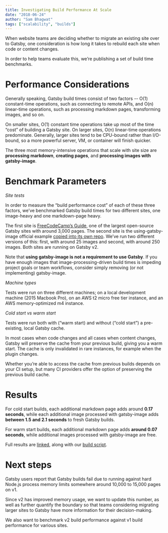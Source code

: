 ```yaml
---
title: Investigating Build Performance At Scale
date: "2018-06-24"
author: "Sam Bhagwat"
tags: ["scalability", "builds"]
---
```

When website teams are deciding whether to migrate an existing site over to Gatsby, one consideration is how long it takes to rebuild each site when code or content changes.

In order to help teams evaluate this, we’re publishing a set of build time benchmarks.

# Performance Considerations

Generally speaking, Gatsby build times consist of two factors -- O(1) constant-time operations, such as connecting to remote APIs, and O(n) linear-time operations, such as processing markdown pages, transforming images, and so on.

On smaller sites, O(1) constant time operations take up most of the time “cost” of building a Gatsby site. On larger sites, O(n) linear-time operations predominate. Generally, larger sites tend to be CPU-bound rather than I/O-bound, so a more powerful server, VM, or container will finish quicker.

The three most memory-intensive operations that scale with site size are **processing markdown**, **creating pages**, and **processing images with gatsby-image**.

# Benchmark Parameters

_Site tests_

In order to measure the “build performance cost” of each of these three factors, we’ve benchmarked Gatsby build times for two different sites, one image-heavy and one markdown-page heavy.

The first site is [FreeCodeCamp’s Guide](https://github.com/freeCodeCamp/guide), one of the largest open-source Gatsby sites with around 3,000 pages. The second site is the using-gatsby-image official example [copied into its own repo](https://github.com/calcsam/gatsby-image-performance-benchmarking). We’ve run two different versions of this: first, with around 25 images and second, with around 250 images. Both sites are running on Gatsby v2.

Note that **using gatsby-image is not a requirement to use Gatsby**. If you have enough images that image-processing-driven build times is impeding project goals or team workflows, consider simply removing (or not implementing) gatsby-image.

_Machine types_

Tests were run on three different machines; on a local development machine (2015 Macbook Pro), on an AWS t2 micro free tier instance, and an AWS memory-optimized m4 instance.

_Cold start vs warm start_

Tests were run both with (“warm start) and without (“cold start”) a pre-existing, local Gatsby cache.

In most cases when code changes and all cases when content changes, Gatsby will preserve the cache from your previous build, giving you a warm start. The cache is only invalidated in rare instances, for example when the plugin changes.

Whether you’re able to access the cache from previous builds depends on your CI setup, but many CI providers offer the option of preserving the previous build cache.

# Results

For cold start builds, each additional markdown page adds around **0.17 seconds**, while each additional image processed with gatsby-image adds **between 1.5 and 2.1 seconds** to fresh Gatsby builds.

For warm start builds, each additional markdown page adds **around 0.07 seconds**, while additional images processed with gatsby-image are free.

Full results are [linked](https://docs.google.com/spreadsheets/d/1ki5PwVTnIyycsk800DSWIA72UAr1k1DUJnKCf_lWz4c/edit#gid=0), along with our [build script](https://gist.github.com/calcsam/4aa066a46d74b6713c053a6adc0e0f76).

# Next steps

Gatsby users report that Gatsby builds fail due to running against hard Node.js process memory limits somewhere around 10,000 to 15,000 pages on v1.

Since v2 has improved memory usage, we want to update this number, as well as further quantify the boundary so that teams considering migrating larger sites to Gatsby have more information for their decision-making.

We also want to benchmark v2 build performance against v1 build performance for various sites.
